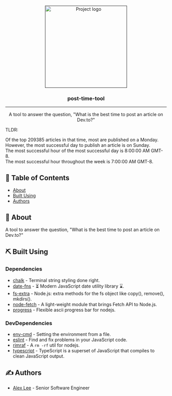 <p align="center">
  <a href="" rel="noopener">
 <img width=256px height=256px src="https://svgshare.com/i/RH5.svg" alt="Project logo"></a>
</p>

<h3 align="center">post-time-tool</h3>

---

<p align="center">A tool to answer the question, "What is the best time to post an article on Dev.to?"</b>
    <br> 
</p>

<p>TLDR:<br></p>
<p>Of the top 209385 articles in that time, most are published on a Monday.<br>
However, the most successful day to publish an article is on Sunday.<br>
The most successful hour of the most successful day is 8:00:00 AM GMT-8.<br>
The most successful hour throughout the week is 7:00:00 AM GMT-8.</p>

## 📝 Table of Contents

- [About](#about)
- [Built Using](#built_using)
- [Authors](#authors)

## 📝 About <a name = "about"></a>

A tool to answer the question, "What is the best time to post an article on Dev.to?"

## ⛏️ Built Using <a name = "built_using"></a>

### Dependencies

- [chalk](https://github.com/chalk/chalk) - Terminal string styling done right.
- [date-fns](https://github.com/date-fns/date-fns) - ⏳ Modern JavaScript date utility library ⌛️.
- [fs-extra](https://github.com/jprichardson/node-fs-extra) - Node.js: extra methods for the fs object like copy(), remove(), mkdirs().
- [node-fetch](https://github.com/node-fetch/node-fetch) - A light-weight module that brings Fetch API to Node.js.
- [progress](https://github.com/visionmedia/node-progress) - Flexible ascii progress bar for nodejs.

### DevDependencies

- [env-cmd](https://github.com/toddbluhm/env-cmd) - Setting the environment from a file.
- [eslint](https://eslint.org/) - Find and fix problems in your JavaScript code.
- [rimraf](https://github.com/isaacs/rimraf) - A `rm -rf` util for nodejs.
- [typescript](https://www.typescriptlang.org/) - TypeScript is a superset of JavaScript that compiles to clean JavaScript output.

## ✍️ Authors <a name = "authors"></a>

- [Alex Lee](https://www.alexlee.dev/) - Senior Software Engineer
